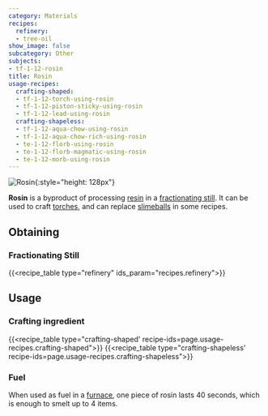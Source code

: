 ```yaml
---
category: Materials
recipes:
  refinery:
  - tree-oil
show_image: false
subcategory: Other
subjects:
- tf-1-12-rosin
title: Rosin
usage-recipes:
  crafting-shaped:
  - tf-1-12-torch-using-rosin
  - tf-1-12-piston-sticky-using-rosin
  - tf-1-12-lead-using-rosin
  crafting-shapeless:
  - tf-1-12-aqua-chow-using-rosin
  - tf-1-12-aqua-chow-rich-using-rosin
  - te-1-12-florb-using-rosin
  - te-1-12-florb-magmatic-using-rosin
  - te-1-12-morb-using-rosin
---
```


![Rosin](/images/docs/1.12/thermal-foundation/rosin.png){:style="height: 128px"}


**Rosin** is a byproduct of processing [resin](../resin/) in a [fractionating
still](../../thermal-expansion/fractionating-still/). It can be used to craft
[torches](https://minecraft.gamepedia.com/Torches), and can replace
[slimeballs](https://minecraft.gamepedia.com/Slimeball) in some recipes.


Obtaining
---------

### Fractionating Still
{{<recipe_table type="refinery" ids_param="recipes.refinery">}}


Usage
-----

### Crafting ingredient
{{<recipe_table type="crafting-shaped' recipe-ids=page.usage-recipes.crafting-shaped">}}
{{<recipe_table type="crafting-shapeless' recipe-ids=page.usage-recipes.crafting-shapeless">}}

### Fuel
When used as fuel in a [furnace](https://minecraft.gamepedia.com/Furnace), one
piece of rosin lasts 40 seconds, which is enough to smelt up to 4 items.
